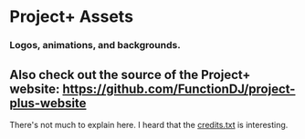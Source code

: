 # Project+ Assets
### Logos, animations, and backgrounds.

## Also check out the source of the Project+ website: https://github.com/FunctionDJ/project-plus-website

There's not much to explain here.
I heard that the [credits.txt](logos/credits.txt) is interesting.
